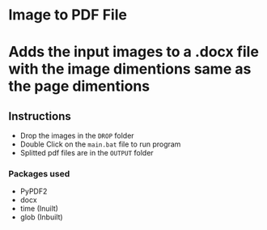 # Image to PDF File

# Adds the input images to a .docx file with the image dimentions same as the page dimentions

## Instructions

- Drop the images in the `DROP` folder
- Double Click on the `main.bat` file to run program
- Splitted pdf files are in the `OUTPUT` folder

### Packages used

- PyPDF2
- docx
- time (Inuilt)
- glob (Inbuilt)
